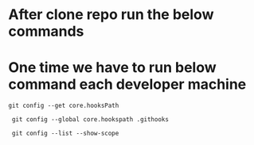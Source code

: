 # After clone repo run the below commands

# One time we have to run below command each developer machine

```
git config --get core.hooksPath
```

```
 git config --global core.hookspath .githooks
``` 

```
 git config --list --show-scope
``` 
